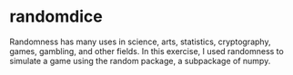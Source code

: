 # randomdice
Randomness has many uses in science, arts, statistics, cryptography, games, gambling, and other fields. In this exercise, I used randomness to simulate a game using the random package, a subpackage of numpy.
